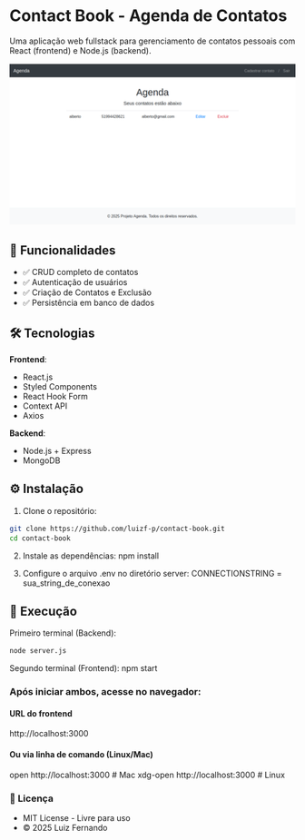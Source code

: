 # Contact Book - Agenda de Contatos

Uma aplicação web fullstack para gerenciamento de contatos pessoais com React (frontend) e Node.js (backend).

![Preview da aplicação](public/screenshot.png)


## 🚀 Funcionalidades

- ✅ CRUD completo de contatos
- ✅ Autenticação de usuários
- ✅ Criação de Contatos e Exclusão
- ✅ Persistência em banco de dados


## 🛠 Tecnologias

**Frontend**:
- React.js 
- Styled Components
- React Hook Form
- Context API
- Axios

**Backend**:
- Node.js + Express
- MongoDB 


## ⚙️ Instalação

1. Clone o repositório:
```bash
git clone https://github.com/luizf-p/contact-book.git
cd contact-book 
```
2. Instale as dependências:
npm install

3. Configure o arquivo .env no diretório server:
CONNECTIONSTRING = sua_string_de_conexao


## 🚦 Execução

Primeiro terminal (Backend):
```bash
node server.js
```

Segundo terminal (Frontend):
npm start

### Após iniciar ambos, acesse no navegador:
#### URL do frontend
http://localhost:3000

#### Ou via linha de comando (Linux/Mac)
open http://localhost:3000  # Mac
xdg-open http://localhost:3000  # Linux


### 📝 Licença
- MIT License - Livre para uso
- © 2025 Luiz Fernando


